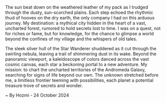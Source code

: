 
The sun beat down on the weathered leather of my pack as I trudged through the dusty, sun-scorched plains. Each step echoed the rhythmic thud of hooves on the dry earth, the only company I had on this arduous journey. My destination: a mythical city hidden in the heart of a vast, uncharted forest, rumored to hold secrets lost to time.  I was on a quest, not for riches or fame, but for knowledge, for the chance to glimpse a world beyond the confines of my village and the whispers of old tales.

The sleek silver hull of the Star Wanderer shuddered as it cut through the swirling nebula, leaving a trail of shimmering dust in its wake. Beyond the panoramic viewport, a kaleidoscope of colors danced across the vast cosmic canvas, each star a beckoning portal to a new adventure. My mission: to chart the uncharted territories of the Andromeda Galaxy, searching for signs of life beyond our own.  The unknown stretched before me, a limitless frontier teeming with possibilities, each planet a potential treasure trove of secrets and wonder. 

~ By Hozmi - 24 October 2024

